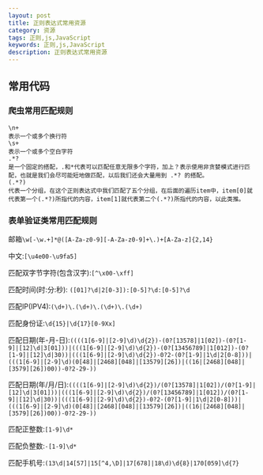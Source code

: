 ```yaml
---
layout: post
title: 正则表达式常用资源
category: 资源
tags: 正则,js,JavaScript
keywords: 正则,js,JavaScript
description: 正则表达式常用资源
---
```


## 常用代码

### 爬虫常用匹配规则

    \n+
    表示一个或多个换行符
    \s+
    表示一个或多个空白字符
    .*?
    是一个固定的搭配，.和*代表可以匹配任意无限多个字符，加上？表示使用非贪婪模式进行匹配，也就是我们会尽可能短地做匹配，以后我们还会大量用到 .*? 的搭配。
    (.*?)
    代表一个分组，在这个正则表达式中我们匹配了五个分组，在后面的遍历item中，item[0]就代表第一个(.*?)所指代的内容，item[1]就代表第二个(.*?)所指代的内容，以此类推。

### 表单验证类常用匹配规则

邮箱`\w[-\w.+]*@([A-Za-z0-9][-A-Za-z0-9]+\.)+[A-Za-z]{2,14}`

中文:`[\u4e00-\u9fa5]`

匹配双字节字符(包含汉字):`[^\x00-\xff]`

匹配时间(时:分:秒): `([01]?\d|2[0-3]):[0-5]?\d:[0-5]?\d`

匹配IP(IPV4):`(\d+)\.(\d+)\.(\d+)\.(\d+)`

匹配身份证:`\d{15}|\d{17}[0-9Xx]`

匹配日期(年-月-日):`((((1[6-9]|[2-9]\d)\d{2})-(0?[13578]|1[02])-(0?[1-9]|[12]\d|3[01]))|(((1[6-9]|[2-9]\d)\d{2})-(0?[13456789]|1[012])-(0?[1-9]|[12]\d|30))|(((1[6-9]|[2-9]\d)\d{2})-0?2-(0?[1-9]|1\d|2[0-8]))|(((1[6-9]|[2-9]\d)(0[48]|[2468][048]|[13579][26])|((16|[2468][048]|[3579][26])00))-0?2-29-))`

匹配日期(年/月/日):`((((1[6-9]|[2-9]\d)\d{2})/(0?[13578]|1[02])/(0?[1-9]|[12]\d|3[01]))|(((1[6-9]|[2-9]\d)\d{2})/(0?[13456789]|1[012])/(0?[1-9]|[12]\d|30))|(((1[6-9]|[2-9]\d)\d{2})-0?2-(0?[1-9]|1\d|2[0-8]))|(((1[6-9]|[2-9]\d)(0[48]|[2468][048]|[13579][26])|((16|[2468][048]|[3579][26])00))-0?2-29-))`

匹配正整数:`[1-9]\d*`

匹配负整数:`-[1-9]\d*`

匹配手机号:`(13\d|14[57]|15[^4,\D]|17[678]|18\d)\d{8}|170[059]\d{7}`
